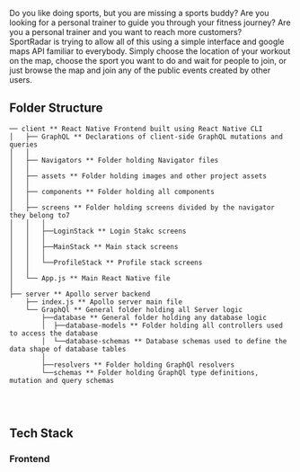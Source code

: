 Do you like doing sports, but you are missing a sports buddy? 
Are you looking for a personal trainer to guide you through your fitness journey?
Are you a personal trainer and you want to reach more customers?
<br>
SportRadar is trying to allow all of this using a simple interface and google maps API familiar to everybody.
Simply choose the location of your workout on the map, choose the sport you want to do and wait for people to join, or just 
browse the map and join any of the public events created by other users.
<br>

## Folder Structure
```
── client ** React Native Frontend built using React Native CLI
│   ├── GraphQL ** Declarations of client-side GraphQL mutations and queries
│   │
│   ├── Navigators ** Folder holding Navigator files
│   │
│   ├── assets ** Folder holding images and other project assets
│   │
│   ├── components ** Folder holding all components
│   │
│   ├── screens ** Folder holding screens divided by the navigator they belong to7
│   │   │
│   │   ├──LoginStack ** Login Stakc screens
│   │   │
│   │   ├──MainStack ** Main stack screens
│   │   │
│   │   └──ProfileStack ** Profile stack screens
│   │
│   └── App.js ** Main React Native file
│
├── server ** Apollo server backend
    ├── index.js ** Apollo server main file
    └── GraphQl ** General folder holding all Server logic
        ├──database ** General folder holding any database logic
        │  ├──database-models ** Folder holding all controllers used to access the database
        │  └──database-schemas ** Database schemas used to define the data shape of database tables
        │
        ├──resolvers ** Folder holding GraphQl resolvers
        └──schemas ** Folder holding GraphQl type definitions, mutation and query schemas


```
<br>

## Tech Stack
### Frontend
